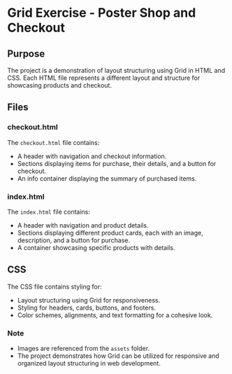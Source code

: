 # Grid Exercise - Poster Shop and Checkout

## Purpose

The project is a demonstration of layout structuring using Grid in HTML and CSS. Each HTML file represents a different layout and structure for showcasing products and checkout.



## Files

### checkout.html

The `checkout.html` file contains:

- A header with navigation and checkout information.
- Sections displaying items for purchase, their details, and a button for checkout.
- An info container displaying the summary of purchased items.

### index.html

The `index.html` file contains:

- A header with navigation and product details.
- Sections displaying different product cards, each with an image, description, and a button for purchase.
- A container showcasing specific products with details.

## CSS

The CSS file contains styling for:

- Layout structuring using Grid for responsiveness.
- Styling for headers, cards, buttons, and footers.
- Color schemes, alignments, and text formatting for a cohesive look.

### Note

- Images are referenced from the `assets` folder.
- The project demonstrates how Grid can be utilized for responsive and organized layout structuring in web development.

